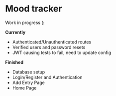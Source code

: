 # Mood tracker 

Work in progress (: 

**Currently**
  * Authenticated/Unauthenticated routes
  * Verified users and password resets
  * JWT causing tests to fail, need to update config

**Finished**
  * Database setup
  * Login/Register and Authentication
  * Add Entry Page
  * Home Page



